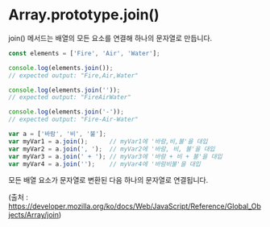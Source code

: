 # Array.prototype.join()

join() 메서드는 배열의 모든 요소를 연결해 하나의 문자열로 만듭니다.

```js
const elements = ['Fire', 'Air', 'Water'];

console.log(elements.join());
// expected output: "Fire,Air,Water"

console.log(elements.join(''));
// expected output: "FireAirWater"

console.log(elements.join('-'));
// expected output: "Fire-Air-Water"

var a = ['바람', '비', '불'];
var myVar1 = a.join();      // myVar1에 '바람,비,불'을 대입
var myVar2 = a.join(', ');  // myVar2에 '바람, 비, 불'을 대입
var myVar3 = a.join(' + '); // myVar3에 '바람 + 비 + 불'을 대입
var myVar4 = a.join('');    // myVar4에 '바람비불'을 대입
```
모든 배열 요소가 문자열로 변환된 다음 하나의 문자열로 연결됩니다.

(출처 : <https://developer.mozilla.org/ko/docs/Web/JavaScript/Reference/Global_Objects/Array/join>)

